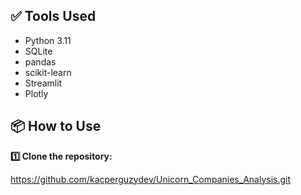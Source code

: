 ## ✅ Tools Used

- Python 3.11  
- SQLite  
- pandas  
- scikit-learn  
- Streamlit  
- Plotly

## 📦 How to Use

**1️⃣ Clone the repository:**

https://github.com/kacperguzydev/Unicorn_Companies_Analysis.git
